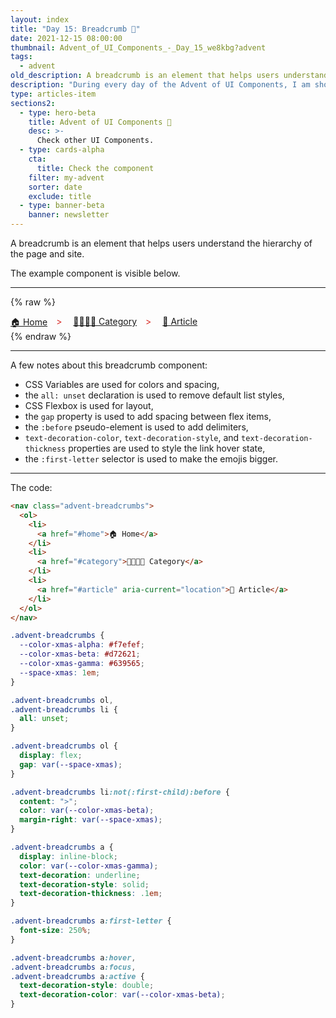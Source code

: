 ```yaml
---
layout: index
title: "Day 15: Breadcrumb 🍞"
date: 2021-12-15 08:00:00
thumbnail: Advent_of_UI_Components_-_Day_15_we8kbg?advent
tags:
  - advent
old_description: A breadcrumb is an element that helps users understand the hierarchy of the page and site.
description: "During every day of the Advent of UI Components, I am showcasing a new UI Component built with HTML, CSS, and JavaScript. Day 15: Breadcrumb."
type: articles-item
sections2:
  - type: hero-beta
    title: Advent of UI Components 🎄
    desc: >-
      Check other UI Components.
  - type: cards-alpha
    cta:
      title: Check the component
    filter: my-advent
    sorter: date
    exclude: title
  - type: banner-beta
    banner: newsletter
---
```


A breadcrumb is an element that helps users understand the hierarchy of the page and site.

The example component is visible below.

---

{% raw %}
<nav class="advent-breadcrumbs">
  <ol>
    <li>
      <a href="#home">🏠 Home</a>
    </li>
    <li>
      <a href="#category">👨‍👩‍👧‍👦 Category</a>
    </li>
    <li>
      <a href="#article" aria-current="location">👦 Article</a>
    </li>
  </ol>
</nav>
<style>
.advent-breadcrumbs {
  --color-xmas-alpha: #f7efef;
  --color-xmas-beta: #d72621;
  --color-xmas-gamma: #639565;
  --space-xmas: 1em;
}
.advent-breadcrumbs ol,
.advent-breadcrumbs li {
  all: unset;
}
.advent-breadcrumbs ol {
  display: flex;
  gap: var(--space-xmas);
}
.advent-breadcrumbs li:not(:first-child):before {
  content: ">";
  color: var(--color-xmas-beta);
  margin-right: var(--space-xmas);
}
.copy .advent-breadcrumbs a:not([class]) {
  all: unset;
  display: inline-block;
  color: var(--color-xmas-gamma);
  text-decoration: underline;
  text-decoration-style: solid;
  text-decoration-thickness: .1em;
  cursor: pointer;
}
.advent-breadcrumbs a:first-letter {
  font-size: 250%;
}
.copy .advent-breadcrumbs a:not([class]):hover,
.copy .advent-breadcrumbs a:not([class]):focus,
.copy .advent-breadcrumbs a:not([class]):active {
  background-color: transparent;
  box-shadow: none;
  text-decoration-style: double;
  text-decoration-color: var(--color-xmas-beta);
}
</style>
{% endraw %}

---

A few notes about this breadcrumb component:

- CSS Variables are used for colors and spacing,
- the `all: unset` declaration is used to remove default list styles,
- CSS Flexbox is used for layout,
- the `gap` property is used to add spacing between flex items,
- the `:before` pseudo-element is used to add delimiters,
- `text-decoration-color`, `text-decoration-style`, and `text-decoration-thickness` properties are used to style the link hover state,
- the `:first-letter` selector is used to make the emojis bigger.

---

The code:

```html
<nav class="advent-breadcrumbs">
  <ol>
    <li>
      <a href="#home">🏠 Home</a>
    </li>
    <li>
      <a href="#category">👨‍👩‍👧‍👦 Category</a>
    </li>
    <li>
      <a href="#article" aria-current="location">👦 Article</a>
    </li>
  </ol>
</nav>
```

```css
.advent-breadcrumbs {
  --color-xmas-alpha: #f7efef;
  --color-xmas-beta: #d72621;
  --color-xmas-gamma: #639565;
  --space-xmas: 1em;
}

.advent-breadcrumbs ol,
.advent-breadcrumbs li {
  all: unset;
}

.advent-breadcrumbs ol {
  display: flex;
  gap: var(--space-xmas);
}

.advent-breadcrumbs li:not(:first-child):before {
  content: ">";
  color: var(--color-xmas-beta);
  margin-right: var(--space-xmas);
}

.advent-breadcrumbs a {
  display: inline-block;
  color: var(--color-xmas-gamma);
  text-decoration: underline;
  text-decoration-style: solid;
  text-decoration-thickness: .1em;
}

.advent-breadcrumbs a:first-letter {
  font-size: 250%;
}

.advent-breadcrumbs a:hover,
.advent-breadcrumbs a:focus,
.advent-breadcrumbs a:active {
  text-decoration-style: double;
  text-decoration-color: var(--color-xmas-beta);
}
```
